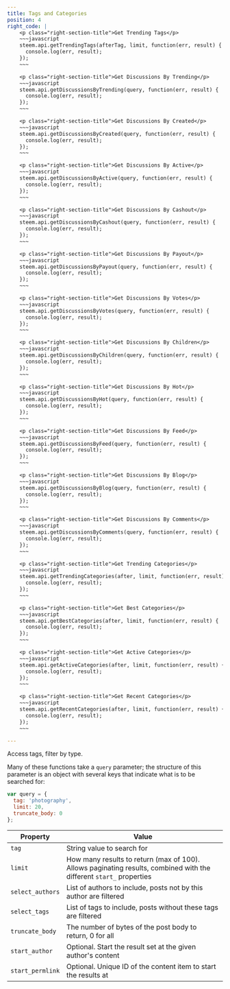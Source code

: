 ```yaml
---
title: Tags and Categories
position: 4
right_code: |
    <p class="right-section-title">Get Trending Tags</p>
    ~~~javascript
    steem.api.getTrendingTags(afterTag, limit, function(err, result) {
      console.log(err, result);
    });
    ~~~

    <p class="right-section-title">Get Discussions By Trending</p>
    ~~~javascript
    steem.api.getDiscussionsByTrending(query, function(err, result) {
      console.log(err, result);
    });
    ~~~

    <p class="right-section-title">Get Discussions By Created</p>
    ~~~javascript
    steem.api.getDiscussionsByCreated(query, function(err, result) {
      console.log(err, result);
    });
    ~~~

    <p class="right-section-title">Get Discussions By Active</p>
    ~~~javascript
    steem.api.getDiscussionsByActive(query, function(err, result) {
      console.log(err, result);
    });
    ~~~

    <p class="right-section-title">Get Discussions By Cashout</p>
    ~~~javascript
    steem.api.getDiscussionsByCashout(query, function(err, result) {
      console.log(err, result);
    });
    ~~~

    <p class="right-section-title">Get Discussions By Payout</p>
    ~~~javascript
    steem.api.getDiscussionsByPayout(query, function(err, result) {
      console.log(err, result);
    });
    ~~~

    <p class="right-section-title">Get Discussions By Votes</p>
    ~~~javascript
    steem.api.getDiscussionsByVotes(query, function(err, result) {
      console.log(err, result);
    });
    ~~~

    <p class="right-section-title">Get Discussions By Children</p>
    ~~~javascript
    steem.api.getDiscussionsByChildren(query, function(err, result) {
      console.log(err, result);
    });
    ~~~

    <p class="right-section-title">Get Discussions By Hot</p>
    ~~~javascript
    steem.api.getDiscussionsByHot(query, function(err, result) {
      console.log(err, result);
    });
    ~~~

    <p class="right-section-title">Get Discussions By Feed</p>
    ~~~javascript
    steem.api.getDiscussionsByFeed(query, function(err, result) {
      console.log(err, result);
    });
    ~~~

    <p class="right-section-title">Get Discussions By Blog</p>
    ~~~javascript
    steem.api.getDiscussionsByBlog(query, function(err, result) {
      console.log(err, result);
    });
    ~~~

    <p class="right-section-title">Get Discussions By Comments</p>
    ~~~javascript
    steem.api.getDiscussionsByComments(query, function(err, result) {
      console.log(err, result);
    });
    ~~~

    <p class="right-section-title">Get Trending Categories</p>
    ~~~javascript
    steem.api.getTrendingCategories(after, limit, function(err, result) {
      console.log(err, result);
    });
    ~~~

    <p class="right-section-title">Get Best Categories</p>
    ~~~javascript
    steem.api.getBestCategories(after, limit, function(err, result) {
      console.log(err, result);
    });
    ~~~

    <p class="right-section-title">Get Active Categories</p>
    ~~~javascript
    steem.api.getActiveCategories(after, limit, function(err, result) {
      console.log(err, result);
    });
    ~~~

    <p class="right-section-title">Get Recent Categories</p>
    ~~~javascript
    steem.api.getRecentCategories(after, limit, function(err, result) {
      console.log(err, result);
    });
    ~~~

---
```


Access tags, filter by type.

Many of these functions take a `query` parameter; the structure of this parameter is an object with several keys that indicate what is to be searched for:

~~~javascript
var query = {
  tag: 'photography',
  limit: 20,
  truncate_body: 0
};
~~~

|Property|Value|
|---|---|
|`tag`|String value to search for|
|`limit`|How many results to return (max of 100). Allows paginating results, combined with the different `start_` properties|
|`select_authors`|List of authors to include, posts not by this author are filtered|
|`select_tags`|List of tags to include, posts without these tags are filtered|
|`truncate_body`|The number of bytes of the post body to return, 0 for all|
|`start_author`|Optional. Start the result set at the given author's content|
|`start_permlink`|Optional. Unique ID of the content item to start the results at|
